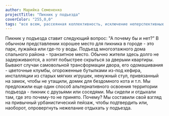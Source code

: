 ```yaml
---
author: Марийка Семененко
projectTitle: "Пикник у подъезда"
coverColor: "255,0,0"
tags: "все всем, рассеянная коллективность, исключение неперспективных пешеходов, места прозрачности, быстрое знание -ые -я, социальная хореография, спонтанная низовая альтернатива, дача, рассеянная коллективность"
---
```

Пикник у подъезда ставит следующий вопрос: "А почему бы и нет?" В обычном представлении хорошее место для пикника в городе - это парк, лужайка или где-то у воды. Подъезд многоэтажного дома спального района - транзитное место. Обычно жители здесь долго не задерживаются, а хотят побыстрее скрыться за дверьми квартиры. Бывают случаи самовольной трансформации двора, его одомашивания - цветочные клумбы, огороженные бутылками из-под кефира, инсталляции из старых мягких игрушек, ненужный стул, привязанный на замок, чтобы не утащили, домик для бездомного кота и т.п. Мы предложили еще один способ альтернативного освоения территории подъезда - пикник с друзьями или соседями. Мы сидели и отдыхали там, где это почему-то не принято. Почему? Мы составили свой взгляд на привычный урбанистический пейзаж, чтобы подтвердить или, наоборот, опровергнуть нежелание отдыхать у подъезда.
